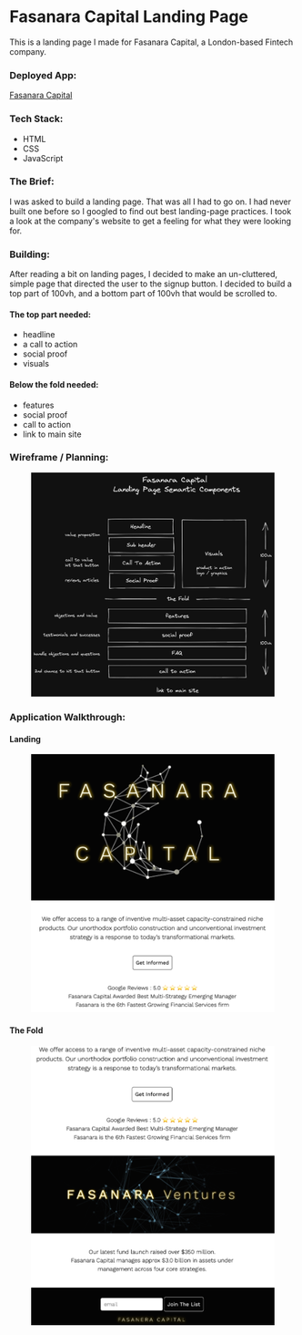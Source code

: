 # Fasanara Capital Landing Page
This is a landing page I made for Fasanara Capital, a London-based Fintech company. 

### Deployed App:
[Fasanara Capital](https://jt-black.github.io/fasanara-landing-reg/)

### Tech Stack:
- HTML
- CSS
- JavaScript

### The Brief:
I was asked to build a landing page. That was all I had to go on. 
I had never built one before so I googled to find out best landing-page practices. 
I took a look at the company's website to get a feeling for what they were looking for.

### Building:
After reading a bit on landing pages, I decided to make an un-cluttered, simple page that directed the user to the signup button. 
I decided to build a top part of 100vh, and a bottom part of 100vh that would be scrolled to.

#### The top part needed:
- headline
- a call to action
- social proof
- visuals

#### Below the fold needed:
- features
- social proof
- call to action
- link to main site

### Wireframe / Planning:
<p align="center">
  <img src="./img/wireframe.png" width="85%"  />
</p>

### Application Walkthrough:
#### Landing
<p style=border: "1px solid black" align="center">
  <img src="./img/fasanara-top-fold.png" width="85%"  />
</p>



#### The Fold
<p align="center">
  <img src="./img/fasanara-bottom-fold.png" width="85%"  />
</p>


